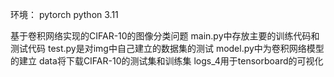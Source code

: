 环境：
pytorch
python 3.11

基于卷积网络实现的CIFAR-10的图像分类问题
main.py中存放主要的训练代码和测试代码
test.py是对img中自己建立的数据集的测试
model.py中为卷积网络模型的建立
data将下载CIFAR-10的测试集和训练集
logs_4用于tensorboard的可视化